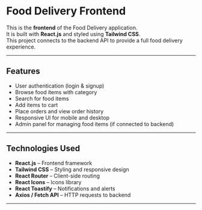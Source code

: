 # Food Delivery Frontend

This is the **frontend** of the Food Delivery application.  
It is built with **React.js** and styled using **Tailwind CSS**.  
This project connects to the backend API to provide a full food delivery experience.

---

## Features

- User authentication (login & signup)
- Browse food items with category
- Search for food items
- Add items to cart
- Place orders and view order history
- Responsive UI for mobile and desktop
- Admin panel for managing food items (if connected to backend)

---

## Technologies Used

- **React.js** – Frontend framework
- **Tailwind CSS** – Styling and responsive design
- **React Router** – Client-side routing
- **React Icons** – Icons library
- **React Toastify** – Notifications and alerts
- **Axios / Fetch API** – HTTP requests to backend

---

